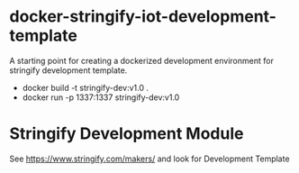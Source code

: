 # docker-stringify-iot-development-template
A starting point for creating a dockerized development environment for stringify development template.

- docker build -t stringify-dev:v1.0 .
- docker run -p 1337:1337 stringify-dev:v1.0

# Stringify Development Module

See https://www.stringify.com/makers/ and look for Development Template
